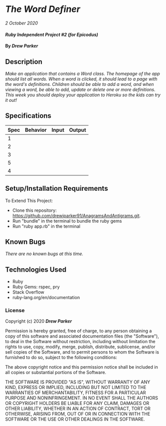 # _The Word Definer_

_2 October 2020_

#### _Ruby Independent Project #2 (for Epicodus)_

#### By _**Drew Parker**_

## Description

_Make an application that contains a Word class. The homepage of the app should list all words. When a word is clicked, it should lead to a page with the word's definitions. Children should be able to add a word, and when viewing a word, be able to add, update or delete one or more definitions. This week you should deploy your application to Heroku so the kids can try it out!_

## Specifications
| Spec     | Behavior | Input    | Output   |
| -------- | -------- | -------- | -------- |
| 1 |  |  |  |
| 2 |  |  |  |
| 3 |  |  |  |
| 5 |  |  |  | 
| 4 | |  |  |

## Setup/Installation Requirements

To Extend This Project:
* Clone this repository: https://github.com/drewjparker91/AnagramsAndAntigrams.git.
* Run "bundle" in the terminal to bundle the ruby gems
* Run "ruby app.rb" in the terminal

## Known Bugs
_There are no known bugs at this time._

## Technologies Used

* Ruby
* Ruby Gems: rspec, pry 
* Stack Overflow
* ruby-lang.org/en/documentation

### License

Copyright (c) 2020 **_Drew Parker_**

Permission is hereby granted, free of charge, to any person obtaining a copy of this software and associated documentation files (the "Software"), to deal in the Software without restriction, including without limitation the rights to use, copy, modify, merge, publish, distribute, sublicense, and/or sell copies of the Software, and to permit persons to whom the Software is furnished to do so, subject to the following conditions:

The above copyright notice and this permission notice shall be included in all copies or substantial portions of the Software.

THE SOFTWARE IS PROVIDED "AS IS", WITHOUT WARRANTY OF ANY KIND, EXPRESS OR IMPLIED, INCLUDING BUT NOT LIMITED TO THE WARRANTIES OF MERCHANTABILITY, FITNESS FOR A PARTICULAR PURPOSE AND NONINFRINGEMENT. IN NO EVENT SHALL THE AUTHORS OR COPYRIGHT HOLDERS BE LIABLE FOR ANY CLAIM, DAMAGES OR OTHER LIABILITY, WHETHER IN AN ACTION OF CONTRACT, TORT OR OTHERWISE, ARISING FROM, OUT OF OR IN CONNECTION WITH THE SOFTWARE OR THE USE OR OTHER DEALINGS IN THE SOFTWARE.